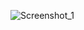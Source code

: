 ![Screenshot_1](https://user-images.githubusercontent.com/63076422/225944193-1ee2791f-3372-46a1-9a49-05e158dd2b9b.jpg)
